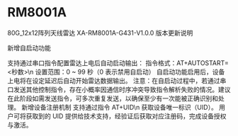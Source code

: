 # RM8001A
80G_12x12阵列天线雷达
XA-RM8001A-G431-V1.0.0 版本更新说明

新增自启动功能

支持通过串口指令配置雷达上电后自动启动输出：
指令格式：AT+AUTOSTART=<秒数>\n
设置范围：0 ~ 99 秒（0 表示禁用自启动）
自启动功能启用后，设备上电将在设定延迟后自动开始雷达数据输出。
注意：在自启动过程中，若通过串口发送其他控制指令，存在小概率因通信时序冲突导致指令解析失败的情况。建议在此阶段如需发送指令，可多次重复发送，以确保至少有一次能被正确识别和处理。
新增设备注册机制
支持通过指令 AT+UID\n 获取设备唯一标识（UID）。
用户可将获取到的 UID 提供给技术支持，经验证后获取对应注册码，完成设备授权与激活。
